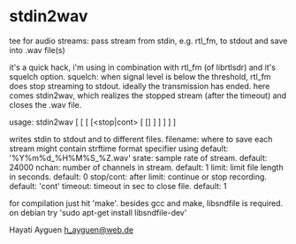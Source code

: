 # stdin2wav
tee for audio streams: pass stream from stdin, e.g. rtl_fm, to stdout and save into .wav file(s)

it's a quick hack, i'm using in combination with rtl_fm (of librtlsdr) and it's squelch option.
squelch: when signal level is below the threshold, rtl_fm does stop streaming to stdout. ideally the transmission has ended.
here comes stdin2wav, which realizes the stopped stream (after the timeout) and closes the .wav file.

usage: stdin2wav [ <srate> [<nchan> [ <limit> [<stop|cont> [<timeout> [<filename>] ] ] ] ] ]

  writes stdin to stdout and to different files.
  filename: where to save each stream
    might contain strftime format specifier
    using default: '%Y%m%d_%H%M%S_%Z.wav'
  srate:   sample rate of stream. default: 24000
  nchan:   number of channels in stream. default: 1
  limit:   limit file length in seconds. default: 0
  stop/cont: after limit: continue or stop recording. default: 'cont'
  timeout: timeout in sec to close file. default: 1

for compilation just hit 'make'.
besides gcc and make, libsndfile is required.
on debian try 'sudo apt-get install libsndfile-dev'

Hayati Ayguen <h_ayguen@web.de>
